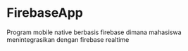# FirebaseApp
Program mobile native berbasis firebase
dimana mahasiswa menintegrasikan dengan firebase realtime

